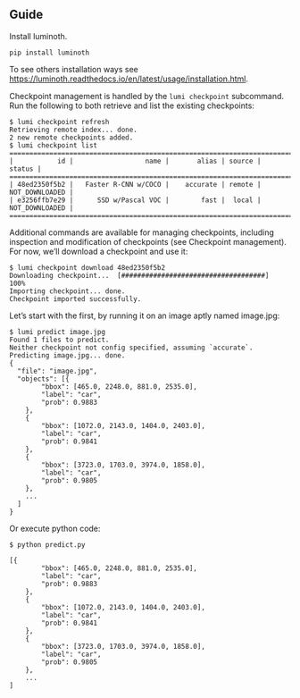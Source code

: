 ## Guide
Install luminoth.
```
pip install luminoth
```
To see others installation ways see https://luminoth.readthedocs.io/en/latest/usage/installation.html.

Checkpoint management is handled by the `lumi checkpoint` subcommand. Run the following to both retrieve and list the existing checkpoints:

```
$ lumi checkpoint refresh
Retrieving remote index... done.
2 new remote checkpoints added.
$ lumi checkpoint list
================================================================================
|           id |                  name |       alias | source |         status |
================================================================================
| 48ed2350f5b2 |   Faster R-CNN w/COCO |    accurate | remote | NOT_DOWNLOADED |
| e3256ffb7e29 |      SSD w/Pascal VOC |        fast |  local | NOT_DOWNLOADED |
================================================================================
```

Additional commands are available for managing checkpoints, including inspection and modification of checkpoints (see Checkpoint management). For now, we’ll download a checkpoint and use it:

```
$ lumi checkpoint download 48ed2350f5b2
Downloading checkpoint...  [####################################]  100%
Importing checkpoint... done.
Checkpoint imported successfully.
```

Let’s start with the first, by running it on an image aptly named image.jpg:

```
$ lumi predict image.jpg
Found 1 files to predict.
Neither checkpoint not config specified, assuming `accurate`.
Predicting image.jpg... done.
{
  "file": "image.jpg",
  "objects": [{
		"bbox": [465.0, 2248.0, 881.0, 2535.0],
		"label": "car",
		"prob": 0.9883
	},
	{
		"bbox": [1072.0, 2143.0, 1404.0, 2403.0],
		"label": "car",
		"prob": 0.9841
	},
	{
		"bbox": [3723.0, 1703.0, 3974.0, 1858.0],
		"label": "car",
		"prob": 0.9805
	},
    ...
  ]
}
```

Or execute python code:
```
$ python predict.py

[{
		"bbox": [465.0, 2248.0, 881.0, 2535.0],
		"label": "car",
		"prob": 0.9883
	},
	{
		"bbox": [1072.0, 2143.0, 1404.0, 2403.0],
		"label": "car",
		"prob": 0.9841
	},
	{
		"bbox": [3723.0, 1703.0, 3974.0, 1858.0],
		"label": "car",
		"prob": 0.9805
	},
    ...
]
```